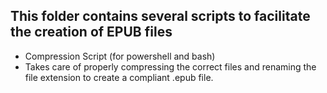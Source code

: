 <h2> This folder contains several scripts to facilitate the creation of EPUB files</h2>

<ul>
	<li>Compression Script (for powershell and bash)
		<li>Takes care of properly compressing the correct files and renaming the file extension to create a compliant .epub file.</li>
	</li>
